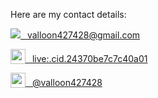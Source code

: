 Here are my contact details:

[<img src="https://img.shields.io/badge/-Gmail-D14836?style=flat-square&logo=Gmail&logoColor=white" />&ensp; valloon427428@gmail.com](https://mailto:valloon427428@gmail.com)

[<img src="https://img.icons8.com/color/1x/skype--v4.png" style="height: 24px;vertical-align: bottom;" valign="bottom"/>&ensp; live:.cid.24370be7c7c40a01](https://join.skype.com/invite/a4sAnkqIvk1Y)

[<img src="https://img.icons8.com/color/1x/telegram-app--v4.png" style="height: 24px;vertical-align: bottom;" valign="bottom"/>&ensp; @valloon427428](https://t.me/valloon427428)
